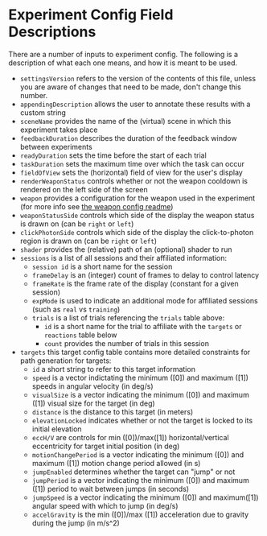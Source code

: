 # Experiment Config Field Descriptions

There are a number of inputs to experiment config. The following is a description of what each one means, and how it is meant to be used.

* `settingsVersion` refers to the version of the contents of this file, unless you are aware of changes that need to be made, don't change this number.
* `appendingDescription` allows the user to annotate these results with a custom string
* `sceneName` provides the name of the (virtual) scene in which this experiment takes place
* `feedbackDuration` describes the duration of the feedback window between experiments
* `readyDuration` sets the time before the start of each trial
* `taskDuration` sets the maximum time over which the task can occur
* `fieldOfView` sets the (horizontal) field of view for the user's display
* `renderWeaponStatus` controls whether or not the weapon cooldown is rendered on the left side of the screen
* `weapon` provides a configuration for the weapon used in the experiment (for more info see [the weapon config readme](./weapon/weaponConfigReadme.md))
* `weaponStatusSide` controls which side of the display the weapon status is drawn on (can be `right` or `left`)
* `clickPhotonSide` controls which side of the display the click-to-photon region is drawn on (can be `right` or `left`)
* `shader` provides the (relative) path of an (optional) shader to run
* `sessions` is a list of all sessions and their affiliated information:
    * `session id` is a short name for the session
    * `frameDelay` is an (integer) count of frames to delay to control latency
    * `frameRate` is the frame rate of the display (constant for a given session)
    * `expMode` is used to indicate an additional mode for affiliated sessions (such as `real` vs `training`)
    * `trials` is a list of trials referencing the `trials` table above:
        * `id` is a short name for the trial to affiliate with the `targets` or `reactions` table below
        * `count` provides the number of trials in this session
* `targets` this target config table contains more detailed constraints for path generation for targets:
    * `id` a short string to refer to this target information
    * `speed` is a vector indictating the minimum ([0]) and maximum ([1]) speeds in angular velocity (in deg/s)
    * `visualSize` is a vector indicating the minimum ([0]) and maximum ([1]) visual size for the target (in deg)
    * `distance` is the distance to this target (in meters)
    * `elevationLocked` indicates whether or not the target is locked to its initial elevation
    * `eccH/V` are controls for min ([0])/max([1]) horizontal/vertical eccentricity for target initial position (in deg)
    * `motionChangePeriod` is a vector indicating the minimum ([0]) and maximum ([1]) motion change period allowed (in s)
    * `jumpEnabled` determines whether the target can "jump" or not
    * `jumpPeriod` is a vector indicating the minimum ([0]) and maximum ([1]) period to wait between jumps (in seconds)
    * `jumpSpeed` is a vector indicating the minimum ([0]) and maximum([1]) angular speed with which to jump (in deg/s)
    * `accelGravity` is the min ([0])/max ([1]) acceleration due to gravity during the jump (in m/s^2)
